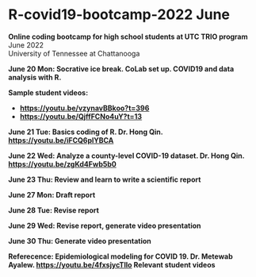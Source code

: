 # R-covid19-bootcamp-2022 June 

**Online coding bootcamp for high school students at UTC TRIO program** <br> 
June 2022 <br> 
University of Tennessee at Chattanooga <b> 

June 20 Mon: Socrative ice break. CoLab set up. COVID19 and data analysis with R. 

Sample student videos:<br>
* https://youtu.be/vzynavBBkoo?t=396
* https://youtu.be/QjffFCNo4uY?t=13 
  
  
June 21 Tue:  Basics coding of R.  Dr. Hong Qin. https://youtu.be/iFCQ6plYBCA 

June 22 Wed:  Analyze a county-level COVID-19 dataset. Dr. Hong Qin. https://youtu.be/zgKd4Fwb5b0 

June 23 Thu:  Review and learn to write a scientific report

June 27 Mon:  Draft report
  
June 28 Tue:  Revise report

June 29 Wed:  Revise report, generate video presentation

June 30 Thu:  Generate video presentation

  
Referecence: 
  Epidemiological modeling for COVID 19. Dr. Metewab Ayalew. https://youtu.be/4fxsjycTIlo 
  Relevant student videos


